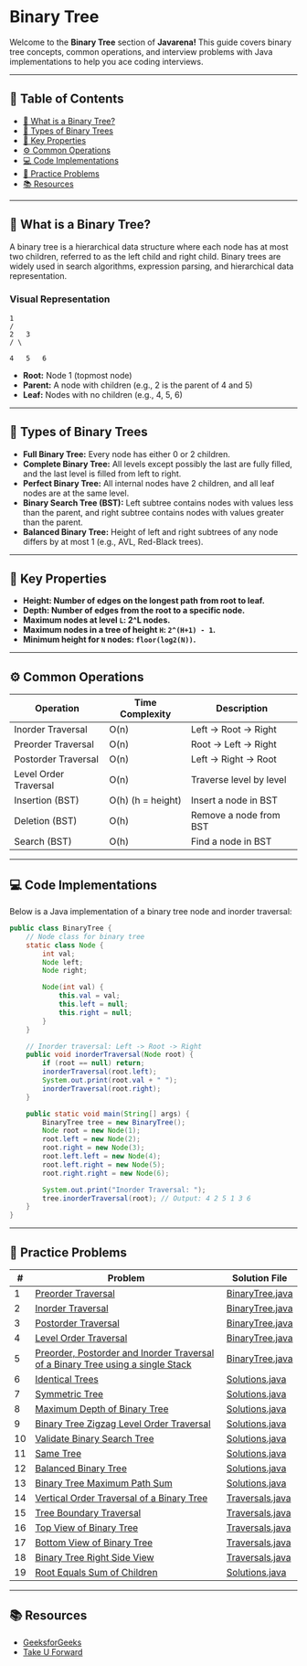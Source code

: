 # Binary Tree

Welcome to the **Binary Tree** section of **Javarena!** This guide covers binary tree concepts, common operations, and
interview
problems with Java implementations to help you ace coding interviews.

---

## 📌 Table of Contents

- [🌟 What is a Binary Tree?](#-what-is-a-binary-tree)
- [🌲 Types of Binary Trees](#-types-of-binary-trees)
- [📏 Key Properties](#-key-properties)
- [⚙️ Common Operations](#-common-operations)
- [💻 Code Implementations](#-code-implementations)
- [🧪 Practice Problems](#-practice-problems)
- [📚 Resources](#-resources)

---

## 🌟 What is a Binary Tree?

A binary tree is a hierarchical data structure where each node has at most two children, referred to as the left child
and right child. Binary trees are widely used in search algorithms, expression parsing, and hierarchical data
representation.

### Visual Representation

```
1
/
2   3
/ \

4   5   6 
```

- **Root:** Node 1 (topmost node)
- **Parent:** A node with children (e.g., 2 is the parent of 4 and 5)
- **Leaf:** Nodes with no children (e.g., 4, 5, 6)

---

## 🌲 Types of Binary Trees

- **Full Binary Tree:** Every node has either 0 or 2 children.
- **Complete Binary Tree:** All levels except possibly the last are fully filled, and the last level is filled from left
  to right.
- **Perfect Binary Tree:** All internal nodes have 2 children, and all leaf nodes are at the same level.
- **Binary Search Tree (BST):** Left subtree contains nodes with values less than the parent, and right subtree contains
  nodes with values greater than the parent.
- **Balanced Binary Tree:** Height of left and right subtrees of any node differs by at most 1 (e.g., AVL, Red-Black
  trees).

---

## 📏 Key Properties

- **Height: Number of edges on the longest path from root to leaf.**
- **Depth: Number of edges from the root to a specific node.**
- **Maximum nodes at level `L`: 2^L nodes.**
- **Maximum nodes in a tree of height `H`: `2^(H+1) - 1`.**
- **Minimum height for `N` nodes: `floor(log2(N))`.**

---

## ⚙️ Common Operations

| Operation             | Time Complexity   | Description             |
|-----------------------|-------------------|-------------------------|
| Inorder Traversal     | O(n)              | Left → Root → Right     |
| Preorder Traversal    | O(n)              | Root → Left → Right     |
| Postorder Traversal   | O(n)              | Left → Right → Root     |
| Level Order Traversal | O(n)              | Traverse level by level |
| Insertion (BST)       | O(h) (h = height) | Insert a node in BST    |
| Deletion (BST)        | O(h)              | Remove a node from BST  |
| Search (BST)          | O(h)              | Find a node in BST      |

---

## 💻 Code Implementations

Below is a Java implementation of a binary tree node and inorder traversal:

```java
public class BinaryTree {
    // Node class for binary tree
    static class Node {
        int val;
        Node left;
        Node right;

        Node(int val) {
            this.val = val;
            this.left = null;
            this.right = null;
        }
    }

    // Inorder traversal: Left -> Root -> Right
    public void inorderTraversal(Node root) {
        if (root == null) return;
        inorderTraversal(root.left);
        System.out.print(root.val + " ");
        inorderTraversal(root.right);
    }

    public static void main(String[] args) {
        BinaryTree tree = new BinaryTree();
        Node root = new Node(1);
        root.left = new Node(2);
        root.right = new Node(3);
        root.left.left = new Node(4);
        root.left.right = new Node(5);
        root.right.right = new Node(6);

        System.out.print("Inorder Traversal: ");
        tree.inorderTraversal(root); // Output: 4 2 5 1 3 6
    }
}
```

---

## 🧪 Practice Problems

| #  | Problem                                                                                                                                                                                          | Solution File                        |
|----|--------------------------------------------------------------------------------------------------------------------------------------------------------------------------------------------------|--------------------------------------|
| 1  | [Preorder Traversal](https://leetcode.com/problems/binary-tree-preorder-traversal/)                                                                                                              | [BinaryTree.java](./BinaryTree.java) |
| 2  | [Inorder Traversal](https://leetcode.com/problems/binary-tree-inorder-traversal/)                                                                                                                | [BinaryTree.java](./BinaryTree.java) |
| 3  | [Postorder Traversal](https://leetcode.com/problems/binary-tree-postorder-traversal/)                                                                                                            | [BinaryTree.java](./BinaryTree.java) |
| 4  | [Level Order Traversal](https://leetcode.com/problems/binary-tree-level-order-traversal/)                                                                                                        | [BinaryTree.java](./BinaryTree.java) |
| 5  | [Preorder, Postorder and Inorder Traversal of a Binary Tree using a single Stack](https://www.geeksforgeeks.org/preorder-postorder-and-inorder-traversal-of-a-binary-tree-using-a-single-stack/) | [BinaryTree.java](./BinaryTree.java) |
| 6  | [Identical Trees](https://www.geeksforgeeks.org/problems/determine-if-two-trees-are-identical/1)                                                                                                 | [Solutions.java](./Solutions.java)   |
| 7  | [Symmetric Tree](https://leetcode.com/problems/symmetric-tree/)                                                                                                                                  | [Solutions.java](./Solutions.java)   |
| 8  | [Maximum Depth of Binary Tree](https://leetcode.com/problems/maximum-depth-of-binary-tree/)                                                                                                      | [Solutions.java](./Solutions.java)   |
| 9  | [Binary Tree Zigzag Level Order Traversal](https://leetcode.com/problems/binary-tree-zigzag-level-order-traversal/)                                                                              | [Solutions.java](./Solutions.java)   |
| 10 | [Validate Binary Search Tree](https://leetcode.com/problems/validate-binary-search-tree/)                                                                                                        | [Solutions.java](./Solutions.java)   |
| 11 | [Same Tree](https://leetcode.com/problems/same-tree/)                                                                                                                                            | [Solutions.java](./Solutions.java)   |
| 12 | [Balanced Binary Tree](https://leetcode.com/problems/balanced-binary-tree/)                                                                                                                      | [Solutions.java](./Solutions.java)   |
| 13 | [Binary Tree Maximum Path Sum](https://leetcode.com/problems/binary-tree-maximum-path-sum/)                                                                                                      | [Solutions.java](./Solutions.java)   |
| 14 | [Vertical Order Traversal of a Binary Tree](https://leetcode.com/problems/vertical-order-traversal-of-a-binary-tree/)                                                                            | [Traversals.java](./Traversals.java) |
| 15 | [Tree Boundary Traversal](https://www.geeksforgeeks.org/problems/boundary-traversal-of-binary-tree/1)                                                                                            | [Traversals.java](./Traversals.java) |
| 16 | [Top View of Binary Tree](https://www.geeksforgeeks.org/problems/top-view-of-binary-tree/1)                                                                                                      | [Traversals.java](./Traversals.java) |
| 17 | [Bottom View of Binary Tree](https://www.geeksforgeeks.org/problems/bottom-view-of-binary-tree/1)                                                                                                | [Traversals.java](./Traversals.java) |
| 18 | [Binary Tree Right Side View](https://leetcode.com/problems/binary-tree-right-side-view)                                                                                                         | [Traversals.java](./Traversals.java) |
| 19 | [Root Equals Sum of Children](https://leetcode.com/problems/root-equals-sum-of-children/)                                                                                                        | [Solutions.java](./Solutions.java)   |

---

## 📚 Resources

- [GeeksforGeeks](https://www.geeksforgeeks.org/dsa/binary-tree-data-structure/)
- [Take U Forward](https://takeuforward.org/binary-tree/introduction-to-trees/)